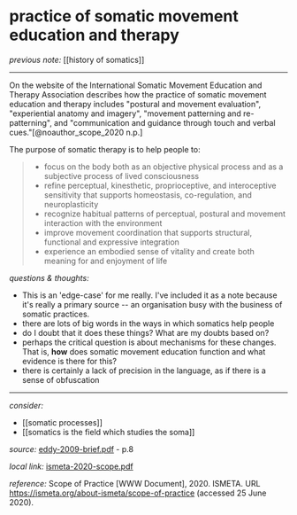 # practice of somatic movement education and therapy

_previous note:_ [[history of somatics]]

---

On the website of the International Somatic Movement Education and Therapy Association describes how the practice of somatic movement education and therapy includes "postural and movement evaluation", "experiential anatomy and imagery", "movement patterning and re-patterning", and "communication and guidance through touch and verbal cues."[@noauthor_scope_2020 n.p.]

The purpose of somatic therapy is to help people to:

>- focus on the body both as an objective physical process and as a subjective process of lived consciousness
>- refine perceptual, kinesthetic, proprioceptive, and interoceptive sensitivity that supports homeostasis, co-regulation, and neuroplasticity
>- recognize habitual patterns of perceptual, postural and movement interaction with the environment
>- improve movement coordination that supports structural, functional and expressive integration
>- experience an embodied sense of vitality and create both meaning for and enjoyment of life


_questions & thoughts:_

- This is an 'edge-case' for me really. I've included it as a note because it's really a primary source -- an organisation busy with the business of somatic practices. 
- there are lots of big words in the ways in which somatics help people
- do I doubt that it does these things? What are my doubts based on? 
- perhaps the critical question is about mechanisms for these changes. That is, **how** does somatic movement education function and what evidence is there for this? 
- there is certainly a lack of precision in the language, as if there is a sense of obfuscation

--- 

_consider:_ 

- [[somatic processes]]
- [[somatics is the field which studies the soma]]

_source:_ [eddy-2009-brief.pdf](hook://file/ldd5F2AL4?p=RHJvcGJveC9iaWJsaW9ncmFwaHkgcGRmcw==&n=eddy-2009-brief.pdf) - p.8

_local link:_ [ismeta-2020-scope.pdf](hook://file/ldd1Q7d9N?p=c2tlbGxpcy9Eb3dubG9hZHM=&n=ismeta-2020-scope.pdf)

_reference:_ Scope of Practice [WWW Document], 2020. ISMETA. URL <https://ismeta.org/about-ismeta/scope-of-practice> (accessed 25 June 2020).



